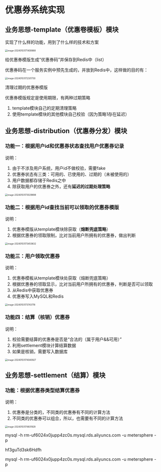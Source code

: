# 优惠券系统实现

## 业务思想-template（优惠卷模板）模块

实现了什么样的功能，用到了什么样的技术和方案

<img src="https://jing-images.oss-cn-beijing.aliyuncs.com/img/202401031714059.png" alt="image-20240103171400668" style="zoom:50%;" />

给优惠券模版生成“优惠券码”并保存到Redis中（list）

优惠券码在一个服务实例中预先生成的，并放到Redis中，这样做的目的有：

<img src="https://jing-images.oss-cn-beijing.aliyuncs.com/img/202401031723886.png" alt="image-20240103172301730" style="zoom:50%;" />

清理过期的优惠券模版

优惠券模版规定是使用期限，有两种过期策略

1. template模块自己的定期清理策略
2. 使用template模块的其他模块自己校验（因为策略1存在延迟）



## 业务思想-distribution（优惠券分发）模块

### **功能一：根据用户id和优惠券状态查找用户优惠券记录**

说明：

1. 由于不涉及用户系统，用户id不做校验，需要fake
2. 优惠券状态有三类：可用的、已使用的、过期的（未被使用的）
3. 用户数据都存储于Redis之中
4. 除获取用户的优惠券之外，还有**延迟的过期处理策略**

<img src="https://jing-images.oss-cn-beijing.aliyuncs.com/img/202401031730949.png" alt="image-20240103173029898" style="zoom:50%;" />

### **功能二：根据用户id查找当前可以领取的优惠券模版**

说明：

1. 优惠券模版从template模块除获取（**熔断兜底策略**）
2. 根据优惠券的领取限制，比对当前用户所拥有的优惠券，做出判断

<img src="https://jing-images.oss-cn-beijing.aliyuncs.com/img/202401031734681.png" alt="image-20240103173453632" style="zoom:50%;" />

### **功能三：用户领取优惠券**

说明：

1. 优惠券模板从template模块处获取（熔断兜底策略）
2. 根据优惠券的领取显示，比对当前用户所拥有的优惠券，判断是否可以领取
3. 从Redis中获取优惠券
4. 优惠券写入MySQL和Redis

<img src="https://jing-images.oss-cn-beijing.aliyuncs.com/img/202401031737781.png" alt="image-20240103173743718" style="zoom:50%;" />

### **功能四：结算（核销）优惠券**

说明：

1. 校验需要结算的优惠券是否是“合法的（属于用户&&可用）”
2. 利用settlement模块计算结算数据
3. 如果是核销，需要写入数据库

<img src="https://jing-images.oss-cn-beijing.aliyuncs.com/img/202401031740997.png" alt="image-20240103174040927" style="zoom:50%;" />



## 业务思想-settlement（结算）模块

### 功能：根据优惠券类型结算优惠券

说明：

1. 优惠券是分类的，不同类的优惠券有不同的计算方法
2. 不同类的优惠券可以组合，所以，也需要有不同的计算方法

<img src="https://jing-images.oss-cn-beijing.aliyuncs.com/img/202401031748999.png" alt="image-20240103174831929" style="zoom:50%;" />

mysql -h rm-uf6024x0jupp4zc0s.mysql.rds.aliyuncs.com -u metersphere -p

hf3guTd3sk6Hdfh

mysql -h rm-uf6024x0jupp4zc0s.mysql.rds.aliyuncs.com -u metersphere -p